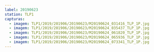 ```yaml
---
label: 20190623
station: TLP1
capturas:
  - imagem: TLP1/2019/201906/20190623/M20190624_031416_TLP_1P.jpg
  - imagem: TLP1/2019/201906/20190623/M20190624_035437_TLP_1P.jpg
  - imagem: TLP1/2019/201906/20190623/M20190624_061820_TLP_1P.jpg
  - imagem: TLP1/2019/201906/20190623/M20190624_065936_TLP_1P.jpg
  - imagem: TLP1/2019/201906/20190623/M20190624_073341_TLP_1P.jpg
---
```

